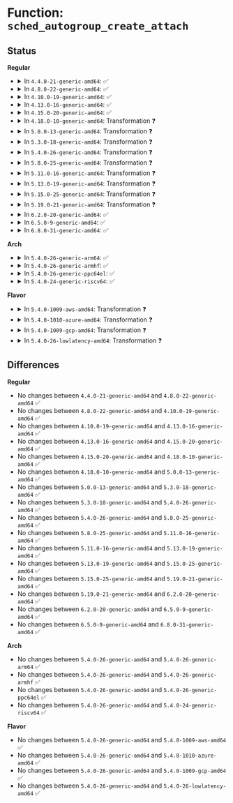 # Function: <code>sched_autogroup_create_attach</code>

## Status
<b>Regular</b>
<ul>
<li>
<details>
<summary>In <code>4.4.0-21-generic-amd64</code>: ✅</summary>

```c
void sched_autogroup_create_attach(struct task_struct * p)
```

```json
{
  "name": "sched_autogroup_create_attach",
  "collision_type": "Unique Global",
  "inline_type": "No",
  "funcs": [
    {
      "addr": 18446744071579650784,
      "name": "sched_autogroup_create_attach",
      "external": true,
      "loc": "kernel/sched/auto_group.c:153",
      "file": "kernel/sched/auto_group.c",
      "inline": "seen, unknown",
      "caller_inline": [],
      "caller_func": [
        "kernel/sys.c:sys_setsid"
      ]
    }
  ],
  "symbols": [
    {
      "addr": 18446744071579650784,
      "name": "sched_autogroup_create_attach",
      "section": ".text",
      "bind": "STB_GLOBAL",
      "size": 338
    }
  ]
}
```
</details>
</li>
<li>
<details>
<summary>In <code>4.8.0-22-generic-amd64</code>: ✅</summary>

```c
void sched_autogroup_create_attach(struct task_struct * p)
```

```json
{
  "name": "sched_autogroup_create_attach",
  "collision_type": "Unique Global",
  "inline_type": "No",
  "funcs": [
    {
      "addr": 18446744071579666336,
      "name": "sched_autogroup_create_attach",
      "external": true,
      "loc": "kernel/sched/auto_group.c:153",
      "file": "kernel/sched/auto_group.c",
      "inline": "seen, unknown",
      "caller_inline": [],
      "caller_func": [
        "kernel/sys.c:sys_setsid"
      ]
    }
  ],
  "symbols": [
    {
      "addr": 18446744071579666336,
      "name": "sched_autogroup_create_attach",
      "section": ".text",
      "bind": "STB_GLOBAL",
      "size": 331
    }
  ]
}
```
</details>
</li>
<li>
<details>
<summary>In <code>4.10.0-19-generic-amd64</code>: ✅</summary>

```c
void sched_autogroup_create_attach(struct task_struct * p)
```

```json
{
  "name": "sched_autogroup_create_attach",
  "collision_type": "Unique Global",
  "inline_type": "No",
  "funcs": [
    {
      "addr": 18446744071579690896,
      "name": "sched_autogroup_create_attach",
      "external": true,
      "loc": "kernel/sched/auto_group.c:173",
      "file": "kernel/sched/auto_group.c",
      "inline": "seen, unknown",
      "caller_inline": [],
      "caller_func": [
        "kernel/sys.c:sys_setsid"
      ]
    }
  ],
  "symbols": [
    {
      "addr": 18446744071579690896,
      "name": "sched_autogroup_create_attach",
      "section": ".text",
      "bind": "STB_GLOBAL",
      "size": 331
    }
  ]
}
```
</details>
</li>
<li>
<details>
<summary>In <code>4.13.0-16-generic-amd64</code>: ✅</summary>

```c
void sched_autogroup_create_attach(struct task_struct * p)
```

```json
{
  "name": "sched_autogroup_create_attach",
  "collision_type": "Unique Global",
  "inline_type": "No",
  "funcs": [
    {
      "addr": 18446744071579687744,
      "name": "sched_autogroup_create_attach",
      "external": true,
      "loc": "kernel/sched/autogroup.c:173",
      "file": "kernel/sched/autogroup.c",
      "inline": "seen, unknown",
      "caller_inline": [],
      "caller_func": [
        "kernel/sys.c:sys_setsid"
      ]
    }
  ],
  "symbols": [
    {
      "addr": 18446744071579687744,
      "name": "sched_autogroup_create_attach",
      "section": ".text",
      "bind": "STB_GLOBAL",
      "size": 283
    }
  ]
}
```
</details>
</li>
<li>
<details>
<summary>In <code>4.15.0-20-generic-amd64</code>: ✅</summary>

```c
void sched_autogroup_create_attach(struct task_struct * p)
```

```json
{
  "name": "sched_autogroup_create_attach",
  "collision_type": "Unique Global",
  "inline_type": "No",
  "funcs": [
    {
      "addr": 18446744071579718592,
      "name": "sched_autogroup_create_attach",
      "external": true,
      "loc": "kernel/sched/autogroup.c:173",
      "file": "kernel/sched/autogroup.c",
      "inline": "seen, unknown",
      "caller_inline": [],
      "caller_func": [
        "kernel/sys.c:sys_setsid"
      ]
    }
  ],
  "symbols": [
    {
      "addr": 18446744071579718592,
      "name": "sched_autogroup_create_attach",
      "section": ".text",
      "bind": "STB_GLOBAL",
      "size": 295
    }
  ]
}
```
</details>
</li>
<li>
<details>
<summary>In <code>4.18.0-10-generic-amd64</code>: Transformation ❓</summary>

```c
void sched_autogroup_create_attach(struct task_struct * p)
```

```json
{
  "name": "sched_autogroup_create_attach",
  "collision_type": "Unique Global",
  "inline_type": "No",
  "funcs": [
    {
      "addr": 0,
      "name": "sched_autogroup_create_attach",
      "external": true,
      "loc": "kernel/sched/autogroup.c:170",
      "file": "kernel/sched/autogroup.c",
      "inline": "seen, unknown",
      "caller_inline": [],
      "caller_func": [
        "kernel/sys.c:ksys_setsid"
      ]
    }
  ],
  "symbols": [
    {
      "addr": 18446744071579752695,
      "name": "sched_autogroup_create_attach.cold.5",
      "section": ".text",
      "bind": "STB_LOCAL",
      "size": 33
    },
    {
      "addr": 18446744071579751344,
      "name": "sched_autogroup_create_attach",
      "section": ".text",
      "bind": "STB_GLOBAL",
      "size": 271
    }
  ]
}
```
</details>
</li>
<li>
<details>
<summary>In <code>5.0.0-13-generic-amd64</code>: Transformation ❓</summary>

```c
void sched_autogroup_create_attach(struct task_struct * p)
```

```json
{
  "name": "sched_autogroup_create_attach",
  "collision_type": "Unique Global",
  "inline_type": "No",
  "funcs": [
    {
      "addr": 0,
      "name": "sched_autogroup_create_attach",
      "external": true,
      "loc": "kernel/sched/autogroup.c:170",
      "file": "kernel/sched/autogroup.c",
      "inline": "seen, unknown",
      "caller_inline": [],
      "caller_func": [
        "kernel/sys.c:ksys_setsid"
      ]
    }
  ],
  "symbols": [
    {
      "addr": 18446744071579795559,
      "name": "sched_autogroup_create_attach.cold.4",
      "section": ".text",
      "bind": "STB_LOCAL",
      "size": 33
    },
    {
      "addr": 18446744071579794176,
      "name": "sched_autogroup_create_attach",
      "section": ".text",
      "bind": "STB_GLOBAL",
      "size": 271
    }
  ]
}
```
</details>
</li>
<li>
<details>
<summary>In <code>5.3.0-18-generic-amd64</code>: Transformation ❓</summary>

```c
void sched_autogroup_create_attach(struct task_struct * p)
```

```json
{
  "name": "sched_autogroup_create_attach",
  "collision_type": "Unique Global",
  "inline_type": "No",
  "funcs": [
    {
      "addr": 0,
      "name": "sched_autogroup_create_attach",
      "external": true,
      "loc": "kernel/sched/autogroup.c:170",
      "file": "kernel/sched/autogroup.c",
      "inline": "seen, unknown",
      "caller_inline": [],
      "caller_func": [
        "kernel/sys.c:ksys_setsid"
      ]
    }
  ],
  "symbols": [
    {
      "addr": 18446744071579824103,
      "name": "sched_autogroup_create_attach.cold",
      "section": ".text",
      "bind": "STB_LOCAL",
      "size": 33
    },
    {
      "addr": 18446744071579822704,
      "name": "sched_autogroup_create_attach",
      "section": ".text",
      "bind": "STB_GLOBAL",
      "size": 286
    }
  ]
}
```
</details>
</li>
<li>
<details>
<summary>In <code>5.4.0-26-generic-amd64</code>: Transformation ❓</summary>

```c
void sched_autogroup_create_attach(struct task_struct * p)
```

```json
{
  "name": "sched_autogroup_create_attach",
  "collision_type": "Unique Global",
  "inline_type": "No",
  "funcs": [
    {
      "addr": 0,
      "name": "sched_autogroup_create_attach",
      "external": true,
      "loc": "kernel/sched/autogroup.c:170",
      "file": "kernel/sched/autogroup.c",
      "inline": "seen, unknown",
      "caller_inline": [],
      "caller_func": [
        "kernel/sys.c:ksys_setsid"
      ]
    }
  ],
  "symbols": [
    {
      "addr": 18446744071579872407,
      "name": "sched_autogroup_create_attach.cold",
      "section": ".text",
      "bind": "STB_LOCAL",
      "size": 33
    },
    {
      "addr": 18446744071579870832,
      "name": "sched_autogroup_create_attach",
      "section": ".text",
      "bind": "STB_GLOBAL",
      "size": 356
    }
  ]
}
```
</details>
</li>
<li>
<details>
<summary>In <code>5.8.0-25-generic-amd64</code>: Transformation ❓</summary>

```c
void sched_autogroup_create_attach(struct task_struct * p)
```

```json
{
  "name": "sched_autogroup_create_attach",
  "collision_type": "Unique Global",
  "inline_type": "No",
  "funcs": [
    {
      "addr": 0,
      "name": "sched_autogroup_create_attach",
      "external": true,
      "loc": "kernel/sched/autogroup.c:170",
      "file": "kernel/sched/autogroup.c",
      "inline": "seen, unknown",
      "caller_inline": [],
      "caller_func": [
        "kernel/sys.c:ksys_setsid"
      ]
    }
  ],
  "symbols": [
    {
      "addr": 18446744071579914727,
      "name": "sched_autogroup_create_attach.cold",
      "section": ".text",
      "bind": "STB_LOCAL",
      "size": 33
    },
    {
      "addr": 18446744071579912784,
      "name": "sched_autogroup_create_attach",
      "section": ".text",
      "bind": "STB_GLOBAL",
      "size": 392
    }
  ]
}
```
</details>
</li>
<li>
<details>
<summary>In <code>5.11.0-16-generic-amd64</code>: Transformation ❓</summary>

```c
void sched_autogroup_create_attach(struct task_struct * p)
```

```json
{
  "name": "sched_autogroup_create_attach",
  "collision_type": "Unique Global",
  "inline_type": "No",
  "funcs": [
    {
      "addr": 0,
      "name": "sched_autogroup_create_attach",
      "external": true,
      "loc": "kernel/sched/autogroup.c:170",
      "file": "kernel/sched/autogroup.c",
      "inline": "seen, unknown",
      "caller_inline": [],
      "caller_func": [
        "kernel/sys.c:ksys_setsid"
      ]
    }
  ],
  "symbols": [
    {
      "addr": 18446744071591284415,
      "name": "sched_autogroup_create_attach.cold",
      "section": ".text",
      "bind": "STB_LOCAL",
      "size": 33
    },
    {
      "addr": 18446744071579906256,
      "name": "sched_autogroup_create_attach",
      "section": ".text",
      "bind": "STB_GLOBAL",
      "size": 392
    }
  ]
}
```
</details>
</li>
<li>
<details>
<summary>In <code>5.13.0-19-generic-amd64</code>: Transformation ❓</summary>

```c
void sched_autogroup_create_attach(struct task_struct * p)
```

```json
{
  "name": "sched_autogroup_create_attach",
  "collision_type": "Unique Global",
  "inline_type": "No",
  "funcs": [
    {
      "addr": 0,
      "name": "sched_autogroup_create_attach",
      "external": true,
      "loc": "kernel/sched/autogroup.c:170",
      "file": "kernel/sched/autogroup.c",
      "inline": "seen, unknown",
      "caller_inline": [],
      "caller_func": [
        "kernel/sys.c:ksys_setsid"
      ]
    }
  ],
  "symbols": [
    {
      "addr": 18446744071591227435,
      "name": "sched_autogroup_create_attach.cold",
      "section": ".text",
      "bind": "STB_LOCAL",
      "size": 33
    },
    {
      "addr": 18446744071579915280,
      "name": "sched_autogroup_create_attach",
      "section": ".text",
      "bind": "STB_GLOBAL",
      "size": 382
    }
  ]
}
```
</details>
</li>
<li>
<details>
<summary>In <code>5.15.0-25-generic-amd64</code>: Transformation ❓</summary>

```c
void sched_autogroup_create_attach(struct task_struct * p)
```

```json
{
  "name": "sched_autogroup_create_attach",
  "collision_type": "Unique Global",
  "inline_type": "No",
  "funcs": [
    {
      "addr": 0,
      "name": "sched_autogroup_create_attach",
      "external": true,
      "loc": "kernel/sched/autogroup.c:170",
      "file": "kernel/sched/autogroup.c",
      "inline": "seen, unknown",
      "caller_inline": [],
      "caller_func": [
        "kernel/sys.c:ksys_setsid"
      ]
    }
  ],
  "symbols": [
    {
      "addr": 18446744071592114167,
      "name": "sched_autogroup_create_attach.cold",
      "section": ".text",
      "bind": "STB_LOCAL",
      "size": 33
    },
    {
      "addr": 18446744071580037248,
      "name": "sched_autogroup_create_attach",
      "section": ".text",
      "bind": "STB_GLOBAL",
      "size": 382
    }
  ]
}
```
</details>
</li>
<li>
<details>
<summary>In <code>5.19.0-21-generic-amd64</code>: Transformation ❓</summary>

```c
void sched_autogroup_create_attach(struct task_struct * p)
```

```json
{
  "name": "sched_autogroup_create_attach",
  "collision_type": "Unique Global",
  "inline_type": "No",
  "funcs": [
    {
      "addr": 0,
      "name": "sched_autogroup_create_attach",
      "external": true,
      "loc": "kernel/sched/autogroup.c:192",
      "file": "kernel/sched/build_utility.c",
      "inline": "seen, unknown",
      "caller_inline": [],
      "caller_func": [
        "kernel/sys.c:ksys_setsid"
      ]
    }
  ],
  "symbols": [
    {
      "addr": 18446744071593885465,
      "name": "sched_autogroup_create_attach.cold",
      "section": ".text",
      "bind": "STB_LOCAL",
      "size": 33
    },
    {
      "addr": 18446744071580175616,
      "name": "sched_autogroup_create_attach",
      "section": ".text",
      "bind": "STB_GLOBAL",
      "size": 397
    }
  ]
}
```
</details>
</li>
<li>
<details>
<summary>In <code>6.2.0-20-generic-amd64</code>: ✅</summary>

```c
void sched_autogroup_create_attach(struct task_struct * p)
```

```json
{
  "name": "sched_autogroup_create_attach",
  "collision_type": "Unique Global",
  "inline_type": "No",
  "funcs": [
    {
      "addr": 18446744071580356848,
      "name": "sched_autogroup_create_attach",
      "external": true,
      "loc": "kernel/sched/autogroup.c:193",
      "file": "kernel/sched/build_utility.c",
      "inline": "seen, unknown",
      "caller_inline": [],
      "caller_func": [
        "kernel/sys.c:ksys_setsid"
      ]
    }
  ],
  "symbols": [
    {
      "addr": 18446744071580356848,
      "name": "sched_autogroup_create_attach",
      "section": ".text",
      "bind": "STB_GLOBAL",
      "size": 417
    }
  ]
}
```
</details>
</li>
<li>
<details>
<summary>In <code>6.5.0-9-generic-amd64</code>: ✅</summary>

```c
void sched_autogroup_create_attach(struct task_struct * p)
```

```json
{
  "name": "sched_autogroup_create_attach",
  "collision_type": "Unique Global",
  "inline_type": "No",
  "funcs": [
    {
      "addr": 18446744071580424432,
      "name": "sched_autogroup_create_attach",
      "external": true,
      "loc": "kernel/sched/autogroup.c:193",
      "file": "kernel/sched/build_utility.c",
      "inline": "seen, unknown",
      "caller_inline": [],
      "caller_func": [
        "kernel/sys.c:ksys_setsid"
      ]
    }
  ],
  "symbols": [
    {
      "addr": 18446744071580424432,
      "name": "sched_autogroup_create_attach",
      "section": ".text",
      "bind": "STB_GLOBAL",
      "size": 417
    }
  ]
}
```
</details>
</li>
<li>
<details>
<summary>In <code>6.8.0-31-generic-amd64</code>: ✅</summary>

```c
void sched_autogroup_create_attach(struct task_struct * p)
```

```json
{
  "name": "sched_autogroup_create_attach",
  "collision_type": "Unique Global",
  "inline_type": "No",
  "funcs": [
    {
      "addr": 18446744071580484000,
      "name": "sched_autogroup_create_attach",
      "external": true,
      "loc": "kernel/sched/autogroup.c:193",
      "file": "kernel/sched/build_utility.c",
      "inline": "seen, unknown",
      "caller_inline": [],
      "caller_func": [
        "kernel/sys.c:ksys_setsid"
      ]
    }
  ],
  "symbols": [
    {
      "addr": 18446744071580484000,
      "name": "sched_autogroup_create_attach",
      "section": ".text",
      "bind": "STB_GLOBAL",
      "size": 464
    }
  ]
}
```
</details>
</li>
</ul>
<b>Arch</b>
<ul>
<li>
<details>
<summary>In <code>5.4.0-26-generic-arm64</code>: ✅</summary>

```c
void sched_autogroup_create_attach(struct task_struct * p)
```

```json
{
  "name": "sched_autogroup_create_attach",
  "collision_type": "Unique Global",
  "inline_type": "No",
  "funcs": [
    {
      "addr": 18446603336491069568,
      "name": "sched_autogroup_create_attach",
      "external": true,
      "loc": "kernel/sched/autogroup.c:170",
      "file": "kernel/sched/autogroup.c",
      "inline": "seen, unknown",
      "caller_inline": [],
      "caller_func": [
        "kernel/sys.c:ksys_setsid"
      ]
    }
  ],
  "symbols": [
    {
      "addr": 18446603336491069568,
      "name": "sched_autogroup_create_attach",
      "section": ".text",
      "bind": "STB_GLOBAL",
      "size": 392
    }
  ]
}
```
</details>
</li>
<li>
<details>
<summary>In <code>5.4.0-26-generic-armhf</code>: ✅</summary>

```c
void sched_autogroup_create_attach(struct task_struct * p)
```

```json
{
  "name": "sched_autogroup_create_attach",
  "collision_type": "Unique Global",
  "inline_type": "No",
  "funcs": [
    {
      "addr": 3225073964,
      "name": "sched_autogroup_create_attach",
      "external": true,
      "loc": "kernel/sched/autogroup.c:170",
      "file": "kernel/sched/autogroup.c",
      "inline": "seen, unknown",
      "caller_inline": [],
      "caller_func": [
        "kernel/sys.c:ksys_setsid"
      ]
    }
  ],
  "symbols": [
    {
      "addr": 3225073964,
      "name": "sched_autogroup_create_attach",
      "section": ".text",
      "bind": "STB_GLOBAL",
      "size": 380
    }
  ]
}
```
</details>
</li>
<li>
<details>
<summary>In <code>5.4.0-26-generic-ppc64el</code>: ✅</summary>

```c
void sched_autogroup_create_attach(struct task_struct * p)
```

```json
{
  "name": "sched_autogroup_create_attach",
  "collision_type": "Unique Global",
  "inline_type": "No",
  "funcs": [
    {
      "addr": 13835058055283950592,
      "name": "sched_autogroup_create_attach",
      "external": true,
      "loc": "kernel/sched/autogroup.c:170",
      "file": "kernel/sched/autogroup.c",
      "inline": "seen, unknown",
      "caller_inline": [],
      "caller_func": [
        "kernel/sys.c:ksys_setsid"
      ]
    }
  ],
  "symbols": [
    {
      "addr": 13835058055283950592,
      "name": "sched_autogroup_create_attach",
      "section": ".text",
      "bind": "STB_GLOBAL",
      "size": 560
    }
  ]
}
```
</details>
</li>
<li>
<details>
<summary>In <code>5.4.0-24-generic-riscv64</code>: ✅</summary>

```c
void sched_autogroup_create_attach(struct task_struct * p)
```

```json
{
  "name": "sched_autogroup_create_attach",
  "collision_type": "Unique Global",
  "inline_type": "No",
  "funcs": [
    {
      "addr": 18446743936271659908,
      "name": "sched_autogroup_create_attach",
      "external": true,
      "loc": "kernel/sched/autogroup.c:170",
      "file": "kernel/sched/autogroup.c",
      "inline": "seen, unknown",
      "caller_inline": [],
      "caller_func": [
        "kernel/sys.c:ksys_setsid"
      ]
    }
  ],
  "symbols": [
    {
      "addr": 18446743936271659908,
      "name": "sched_autogroup_create_attach",
      "section": ".text",
      "bind": "STB_GLOBAL",
      "size": 376
    }
  ]
}
```
</details>
</li>
</ul>
<b>Flavor</b>
<ul>
<li>
<details>
<summary>In <code>5.4.0-1009-aws-amd64</code>: Transformation ❓</summary>

```c
void sched_autogroup_create_attach(struct task_struct * p)
```

```json
{
  "name": "sched_autogroup_create_attach",
  "collision_type": "Unique Global",
  "inline_type": "No",
  "funcs": [
    {
      "addr": 0,
      "name": "sched_autogroup_create_attach",
      "external": true,
      "loc": "kernel/sched/autogroup.c:170",
      "file": "kernel/sched/autogroup.c",
      "inline": "seen, unknown",
      "caller_inline": [],
      "caller_func": [
        "kernel/sys.c:ksys_setsid"
      ]
    }
  ],
  "symbols": [
    {
      "addr": 18446744071579844551,
      "name": "sched_autogroup_create_attach.cold",
      "section": ".text",
      "bind": "STB_LOCAL",
      "size": 33
    },
    {
      "addr": 18446744071579843152,
      "name": "sched_autogroup_create_attach",
      "section": ".text",
      "bind": "STB_GLOBAL",
      "size": 286
    }
  ]
}
```
</details>
</li>
<li>
<details>
<summary>In <code>5.4.0-1010-azure-amd64</code>: Transformation ❓</summary>

```c
void sched_autogroup_create_attach(struct task_struct * p)
```

```json
{
  "name": "sched_autogroup_create_attach",
  "collision_type": "Unique Global",
  "inline_type": "No",
  "funcs": [
    {
      "addr": 0,
      "name": "sched_autogroup_create_attach",
      "external": true,
      "loc": "kernel/sched/autogroup.c:170",
      "file": "kernel/sched/autogroup.c",
      "inline": "seen, unknown",
      "caller_inline": [],
      "caller_func": [
        "kernel/sys.c:ksys_setsid"
      ]
    }
  ],
  "symbols": [
    {
      "addr": 18446744071579779495,
      "name": "sched_autogroup_create_attach.cold",
      "section": ".text",
      "bind": "STB_LOCAL",
      "size": 33
    },
    {
      "addr": 18446744071579777920,
      "name": "sched_autogroup_create_attach",
      "section": ".text",
      "bind": "STB_GLOBAL",
      "size": 356
    }
  ]
}
```
</details>
</li>
<li>
<details>
<summary>In <code>5.4.0-1009-gcp-amd64</code>: Transformation ❓</summary>

```c
void sched_autogroup_create_attach(struct task_struct * p)
```

```json
{
  "name": "sched_autogroup_create_attach",
  "collision_type": "Unique Global",
  "inline_type": "No",
  "funcs": [
    {
      "addr": 0,
      "name": "sched_autogroup_create_attach",
      "external": true,
      "loc": "kernel/sched/autogroup.c:170",
      "file": "kernel/sched/autogroup.c",
      "inline": "seen, unknown",
      "caller_inline": [],
      "caller_func": [
        "kernel/sys.c:ksys_setsid"
      ]
    }
  ],
  "symbols": [
    {
      "addr": 18446744071579832775,
      "name": "sched_autogroup_create_attach.cold",
      "section": ".text",
      "bind": "STB_LOCAL",
      "size": 33
    },
    {
      "addr": 18446744071579831200,
      "name": "sched_autogroup_create_attach",
      "section": ".text",
      "bind": "STB_GLOBAL",
      "size": 356
    }
  ]
}
```
</details>
</li>
<li>
<details>
<summary>In <code>5.4.0-26-lowlatency-amd64</code>: Transformation ❓</summary>

```c
void sched_autogroup_create_attach(struct task_struct * p)
```

```json
{
  "name": "sched_autogroup_create_attach",
  "collision_type": "Unique Global",
  "inline_type": "No",
  "funcs": [
    {
      "addr": 0,
      "name": "sched_autogroup_create_attach",
      "external": true,
      "loc": "kernel/sched/autogroup.c:170",
      "file": "kernel/sched/autogroup.c",
      "inline": "seen, unknown",
      "caller_inline": [],
      "caller_func": [
        "kernel/sys.c:ksys_setsid"
      ]
    }
  ],
  "symbols": [
    {
      "addr": 18446744071579877799,
      "name": "sched_autogroup_create_attach.cold",
      "section": ".text",
      "bind": "STB_LOCAL",
      "size": 33
    },
    {
      "addr": 18446744071579876400,
      "name": "sched_autogroup_create_attach",
      "section": ".text",
      "bind": "STB_GLOBAL",
      "size": 286
    }
  ]
}
```
</details>
</li>
</ul>

## Differences
<b>Regular</b>
<ul>
<li>
No changes between <code>4.4.0-21-generic-amd64</code> and <code>4.8.0-22-generic-amd64</code> ✅
</li>
<li>
No changes between <code>4.8.0-22-generic-amd64</code> and <code>4.10.0-19-generic-amd64</code> ✅
</li>
<li>
No changes between <code>4.10.0-19-generic-amd64</code> and <code>4.13.0-16-generic-amd64</code> ✅
</li>
<li>
No changes between <code>4.13.0-16-generic-amd64</code> and <code>4.15.0-20-generic-amd64</code> ✅
</li>
<li>
No changes between <code>4.15.0-20-generic-amd64</code> and <code>4.18.0-10-generic-amd64</code> ✅
</li>
<li>
No changes between <code>4.18.0-10-generic-amd64</code> and <code>5.0.0-13-generic-amd64</code> ✅
</li>
<li>
No changes between <code>5.0.0-13-generic-amd64</code> and <code>5.3.0-18-generic-amd64</code> ✅
</li>
<li>
No changes between <code>5.3.0-18-generic-amd64</code> and <code>5.4.0-26-generic-amd64</code> ✅
</li>
<li>
No changes between <code>5.4.0-26-generic-amd64</code> and <code>5.8.0-25-generic-amd64</code> ✅
</li>
<li>
No changes between <code>5.8.0-25-generic-amd64</code> and <code>5.11.0-16-generic-amd64</code> ✅
</li>
<li>
No changes between <code>5.11.0-16-generic-amd64</code> and <code>5.13.0-19-generic-amd64</code> ✅
</li>
<li>
No changes between <code>5.13.0-19-generic-amd64</code> and <code>5.15.0-25-generic-amd64</code> ✅
</li>
<li>
No changes between <code>5.15.0-25-generic-amd64</code> and <code>5.19.0-21-generic-amd64</code> ✅
</li>
<li>
No changes between <code>5.19.0-21-generic-amd64</code> and <code>6.2.0-20-generic-amd64</code> ✅
</li>
<li>
No changes between <code>6.2.0-20-generic-amd64</code> and <code>6.5.0-9-generic-amd64</code> ✅
</li>
<li>
No changes between <code>6.5.0-9-generic-amd64</code> and <code>6.8.0-31-generic-amd64</code> ✅
</li>
</ul>
<b>Arch</b>
<ul>
<li>
No changes between <code>5.4.0-26-generic-amd64</code> and <code>5.4.0-26-generic-arm64</code> ✅
</li>
<li>
No changes between <code>5.4.0-26-generic-amd64</code> and <code>5.4.0-26-generic-armhf</code> ✅
</li>
<li>
No changes between <code>5.4.0-26-generic-amd64</code> and <code>5.4.0-26-generic-ppc64el</code> ✅
</li>
<li>
No changes between <code>5.4.0-26-generic-amd64</code> and <code>5.4.0-24-generic-riscv64</code> ✅
</li>
</ul>
<b>Flavor</b>
<ul>
<li>
No changes between <code>5.4.0-26-generic-amd64</code> and <code>5.4.0-1009-aws-amd64</code> ✅
</li>
<li>
No changes between <code>5.4.0-26-generic-amd64</code> and <code>5.4.0-1010-azure-amd64</code> ✅
</li>
<li>
No changes between <code>5.4.0-26-generic-amd64</code> and <code>5.4.0-1009-gcp-amd64</code> ✅
</li>
<li>
No changes between <code>5.4.0-26-generic-amd64</code> and <code>5.4.0-26-lowlatency-amd64</code> ✅
</li>
</ul>
